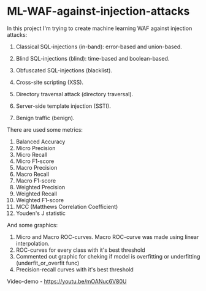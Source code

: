 # ML-WAF-against-injection-attacks
In this project I'm trying to create machine learning WAF against injection attacks:

1. Classical SQL-injections (in-band): error-based and union-based.

2. Blind SQL-injections (blind): time-based and boolean-based.

3. Obfuscated SQL-injections (blacklist).

4. Cross-site scripting (XSS).

5. Directory traversal attack (directory traversal).

6. Server-side template injection (SSTI).

7. Benign traffic (benign).

There are used some metrics:
1. Balanced Accuracy
2. Micro Precision
3. Micro Recall
4. Micro F1-score
5. Macro Precision
6. Macro Recall
7. Macro F1-score
8. Weighted Precision
9. Weighted Recall
10. Weighted F1-score
11. MCC (Matthews Correlation Coefficient)
12. Youden's J statistic

And some graphics:
1. Micro and Macro ROC-curves. Macro ROC-curve was made using linear interpolation.
2. ROC-curves for every class with it's best threshold
3. Commented out graphic for cheking if model is overfitting or underfitting (underfit_or_overfit func)
4. Precision-recall curves with it's best threshold

Video-demo - https://youtu.be/mOANuc6V80U 
